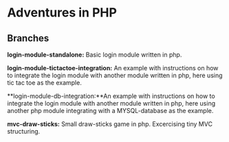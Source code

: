 # Adventures in PHP

## Branches
**login-module-standalone:** Basic login module written in php.

**login-module-tictactoe-integration:** An example with instructions on how to integrate the login module with another module written in php, here using tic tac toe as the example.

**login-module-db-integration:**An example with instructions on how to integrate the login module with another module written in php, here using another php module integrating with a MYSQL-database as the example.

**mvc-draw-sticks:** Small draw-sticks game in php. Excercising tiny MVC structuring.
